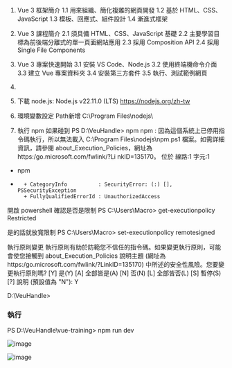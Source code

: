 1. Vue 3 框架簡介
1.1 用來組織、簡化複雜的網頁開發
1.2 基於 HTML、CSS、JavaScript
1.3 模板、回應式、組件設計
1.4 漸進式框架

2. Vue 3 課程簡介
2.1 須具備 HTML、CSS、JavaScript 基礎
2.2 主要學習目標為前後端分離式的單一頁面網站應用
2.3 採用 Composition API
2.4 採用 Single File Components

3. Vue 3 專案快速開始
3.1 安裝 VS Code、Node.js
3.2 使用終端機命令介面
3.3 建立 Vue 專案資料夾
3.4 安裝第三方套件
3.5 執行、測試範例網頁 



1. 
2. 下載 node.js: Node.js v22.11.0 (LTS)
https://nodejs.org/zh-tw
3. 環境變數設定 Path新增 C:\Program Files\nodejs\
4. 執行 npm
如果碰到
PS D:\VeuHandle> npm
npm : 因為這個系統上已停用指令碼執行，所以無法載入 C:\Program Files\nodejs\npm.ps1 檔案。如需詳細資訊，請參閱 about_Execution_Policies，網址為 https:/go.microsoft.com/fwlink/?Li
nkID=135170。
位於 線路:1 字元:1
+ npm
+ ~~~
    + CategoryInfo          : SecurityError: (:) [], PSSecurityException
    + FullyQualifiedErrorId : UnauthorizedAccess

開啟 powershell 
確認是否是限制
PS C:\Users\Macro> get-executionpolicy
Restricted

是的話就放寬限制
PS C:\Users\Macro> set-executionpolicy remotesigned

執行原則變更
執行原則有助於防範您不信任的指令碼。如果變更執行原則，可能會使您接觸到 about_Execution_Policies 說明主題 (網址為
https:/go.microsoft.com/fwlink/?LinkID=135170) 中所述的安全性風險。您要變更執行原則嗎?
[Y] 是(Y)  [A] 全部皆是(A)  [N] 否(N)  [L] 全部皆否(L)  [S] 暫停(S)  [?] 說明 (預設值為 "N"): Y


D:\VeuHandle>

### 執行 

PS D:\VeuHandle\vue-training> npm run dev

![image](https://github.com/user-attachments/assets/92631579-598f-4360-9c9f-7cbd105ce2db)

![image](https://github.com/user-attachments/assets/88cd40c1-87d6-46c3-9be0-69dff60411d3)
















